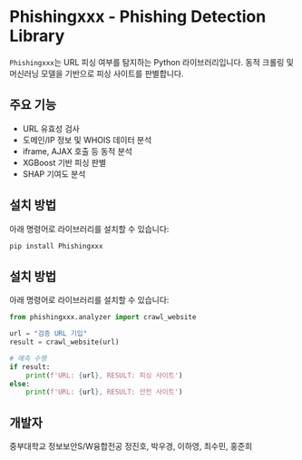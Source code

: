# Phishingxxx - Phishing Detection Library

`Phishingxxx`는 URL 피싱 여부를 탐지하는 Python 라이브러리입니다. 동적 크롤링 및 머신러닝 모델을 기반으로 피싱 사이트를 판별합니다.

## 주요 기능
- URL 유효성 검사
- 도메인/IP 정보 및 WHOIS 데이터 분석
- iframe, AJAX 호출 등 동적 분석
- XGBoost 기반 피싱 판별
- SHAP 기여도 분석

## 설치 방법
아래 명령어로 라이브러리를 설치할 수 있습니다:
```bash
pip install Phishingxxx
```

## 설치 방법
아래 명령어로 라이브러리를 설치할 수 있습니다:
```python
from phishingxxx.analyzer import crawl_website

url = "검증 URL 기입"
result = crawl_website(url)

# 예측 수행
if result:
    print(f'URL: {url}, RESULT: 피싱 사이트')
else:
    print(f'URL: {url}, RESULT: 안전 사이트')
```

## 개발자
중부대학교 정보보안S/W융합전공 정진호, 박우경, 이하영, 최수민, 홍준희
